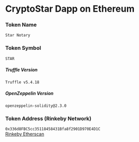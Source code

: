 # CryptoStar Dapp on Ethereum

### Token Name
`` Star Notary ``

### Token Symbol
`` STAR ``

##### Truffle Version
`` Truffle v5.4.18 ``

##### OpenZeppelin Version
`` openzeppelin-solidity@2.3.0 ``

### Token Address (Rinkeby Network)
`` 0x336d8FBC5cc35118458431Bfa8f2901D970E4D1C ``  
[Rinkeby Etherscan](https://rinkeby.etherscan.io/token/0x336d8FBC5cc35118458431Bfa8f2901D970E4D1C)